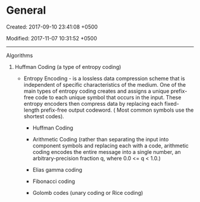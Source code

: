 # General

Created: 2017-09-10 23:41:08 +0500

Modified: 2017-11-07 10:31:52 +0500

---

Algorithms

1. Huffman Coding (a type of entropy coding)

   - Entropy Encoding - is a lossless data compression scheme that is independent of specific characteristics of the medium. One of the main types of entropy coding creates and assigns a unique prefix-free code to each unique symbol that occurs in the input. These entropy encoders then compress data by replacing each fixed-length prefix-free output codeword. ( Most common symbols use the shortest codes).

       - Huffman Coding

       - Arithmetic Coding (rather than separating the input into component symbols and replacing each with a code, arithmetic coding encodes the entire message into a single number, an arbitrary-precision fraction q, where 0.0 <= q < 1.0.)

       - Elias gamma coding

       - Fibonacci coding

       - Golomb codes (unary coding or Rice coding)

